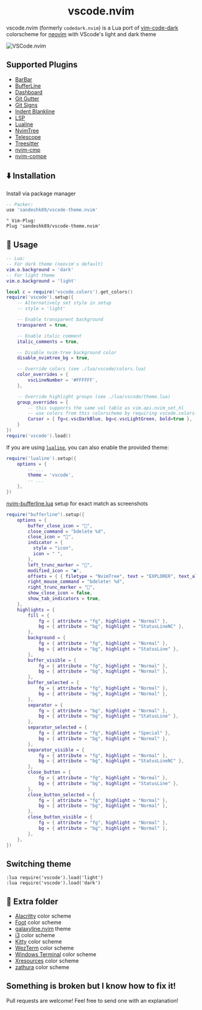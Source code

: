 <h1 align="center">vscode.nvim</h1>

vscode.nvim (formerly `codedark.nvim`) is a Lua port of [vim-code-dark](https://github.com/tomasiser/vim-code-dark) colorscheme for [neovim](https://github.com/neovim/neovim) with VScode's light and dark theme

![VSCode.nvim](./demo.png)

## Supported Plugins

- [BarBar](https://github.com/romgrk/barbar.nvim)
- [BufferLine](https://github.com/akinsho/nvim-bufferline.lua)
- [Dashboard](https://github.com/glepnir/dashboard-nvim)
- [Git Gutter](https://github.com/airblade/vim-gitgutter)
- [Git Signs](https://github.com/lewis6991/gitsigns.nvim)
- [Indent Blankline](https://github.com/lukas-reineke/indent-blankline.nvim)
- [LSP](https://github.com/neovim/nvim-lspconfig)
- [Lualine](https://github.com/hoob3rt/lualine.nvim)
- [NvimTree](https://github.com/kyazdani42/nvim-tree.lua)
- [Telescope](https://github.com/nvim-telescope/telescope.nvim)
- [Treesitter](https://github.com/nvim-treesitter/nvim-treesitter)
- [nvim-cmp](https://github.com/hrsh7th/nvim-cmp)
- [nvim-compe](https://github.com/hrsh7th/nvim-compe)

## ⬇️ Installation

Install via package manager

```lua
-- Packer:
use 'sandeshk89/vscode-theme.nvim'
```

```vim
" Vim-Plug:
Plug 'sandeshk89/vscode-theme.nvim'
```

## 🚀 Usage

```lua
-- Lua:
-- For dark theme (neovim's default)
vim.o.background = 'dark'
-- For light theme
vim.o.background = 'light'

local c = require('vscode.colors').get_colors()
require('vscode').setup({
    -- Alternatively set style in setup
    -- style = 'light'

    -- Enable transparent background
    transparent = true,

    -- Enable italic comment
    italic_comments = true,

    -- Disable nvim-tree background color
    disable_nvimtree_bg = true,

    -- Override colors (see ./lua/vscode/colors.lua)
    color_overrides = {
        vscLineNumber = '#FFFFFF',
    },

    -- Override highlight groups (see ./lua/vscode/theme.lua)
    group_overrides = {
        -- this supports the same val table as vim.api.nvim_set_hl
        -- use colors from this colorscheme by requiring vscode.colors!
        Cursor = { fg=c.vscDarkBlue, bg=c.vscLightGreen, bold=true },
    }
})
require('vscode').load()
```


If you are using [`lualine`](https://github.com/hoob3rt/lualine.nvim), you can also enable the provided theme:

```lua
require('lualine').setup({
    options = {
        -- ...
        theme = 'vscode',
        -- ...
    },
})
```

[nvim-bufferline.lua](https://github.com/akinsho/nvim-bufferline.lua)  setup for exact match as screenshots

```lua
require("bufferline").setup({
    options = {
        buffer_close_icon = "",
        close_command = "bdelete %d",
        close_icon = "",
        indicator = {
          style = "icon",
          icon = " ",
        },
        left_trunc_marker = "",
        modified_icon = "●",
        offsets = { { filetype = "NvimTree", text = "EXPLORER", text_align = "center" } },
        right_mouse_command = "bdelete! %d",
        right_trunc_marker = "",
        show_close_icon = false,
        show_tab_indicators = true,
    },
    highlights = {
        fill = {
            fg = { attribute = "fg", highlight = "Normal" },
            bg = { attribute = "bg", highlight = "StatusLineNC" },
        },
        background = {
            fg = { attribute = "fg", highlight = "Normal" },
            bg = { attribute = "bg", highlight = "StatusLine" },
        },
        buffer_visible = {
            fg = { attribute = "fg", highlight = "Normal" },
            bg = { attribute = "bg", highlight = "Normal" },
        },
        buffer_selected = {
            fg = { attribute = "fg", highlight = "Normal" },
            bg = { attribute = "bg", highlight = "Normal" },
        },
        separator = {
            fg = { attribute = "bg", highlight = "Normal" },
            bg = { attribute = "bg", highlight = "StatusLine" },
        },
        separator_selected = {
            fg = { attribute = "fg", highlight = "Special" },
            bg = { attribute = "bg", highlight = "Normal" },
        },
        separator_visible = {
            fg = { attribute = "fg", highlight = "Normal" },
            bg = { attribute = "bg", highlight = "StatusLineNC" },
        },
        close_button = {
            fg = { attribute = "fg", highlight = "Normal" },
            bg = { attribute = "bg", highlight = "StatusLine" },
        },
        close_button_selected = {
            fg = { attribute = "fg", highlight = "Normal" },
            bg = { attribute = "bg", highlight = "Normal" },
        },
        close_button_visible = {
            fg = { attribute = "fg", highlight = "Normal" },
            bg = { attribute = "bg", highlight = "Normal" },
        },
    },
})
```

## Switching theme

```
:lua require('vscode').load('light')
:lua require('vscode').load('dark')
```

## 🍭 Extra folder

- [Alacritty](https://github.com/alacritty/alacritty) color scheme
- [Foot](https://codeberg.org/dnkl/foot) color scheme
- [galaxyline.nvim](https://github.com/glepnir/galaxyline.nvim) theme
- [i3](https://i3wm.org/) color scheme
- [Kitty](https://sw.kovidgoyal.net/kitty/) color scheme
- [WezTerm](https://wezfurlong.org/wezterm/) color scheme
- [Windows Terminal](https://github.com/microsoft/terminal) color scheme
- [Xresources](https://wiki.debian.org/Xresources) color scheme
- [zathura](https://pwmt.org/projects/zathura/) color scheme

## Something is broken but I know how to fix it!

Pull requests are welcome! Feel free to send one with an explanation!
